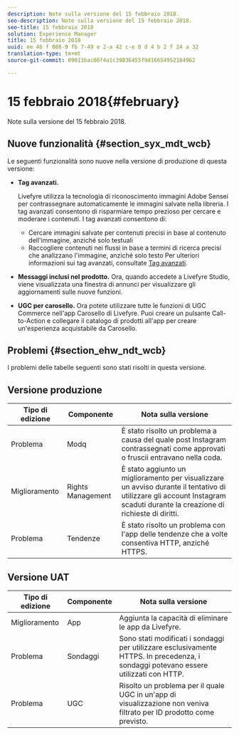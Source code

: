 ```yaml
---
description: Note sulla versione del 15 febbraio 2018.
seo-description: Note sulla versione del 15 febbraio 2018.
seo-title: 15 febbraio 2018
solution: Experience Manager
title: 15 febbraio 2018
uuid: ee 46 f 088-9 fb 7-49 e 2-a 42 c-e 0 d 4 b 2 f 24 a 32
translation-type: tm+mt
source-git-commit: 09011bac06f4a1c39836455f9d16654952184962

---
```



# 15 febbraio 2018{#february}

Note sulla versione del 15 febbraio 2018.

## Nuove funzionalità {#section_syx_mdt_wcb}

Le seguenti funzionalità sono nuove nella versione di produzione di questa versione:

* **Tag avanzati.**

   Livefyre utilizza la tecnologia di riconoscimento immagini Adobe Sensei per contrassegnare automaticamente le immagini salvate nella libreria.
I tag avanzati consentono di risparmiare tempo prezioso per cercare e moderare i contenuti. I tag avanzati consentono di:

   * Cercare immagini salvate per contenuti precisi in base al contenuto dell'immagine, anziché solo testuali
   * Raccogliere contenuti nei flussi in base a termini di ricerca precisi che analizzano l'immagine, anziché solo testo
   Per ulteriori informazioni sui tag avanzati, consultate [Tag avanzati](/help/using/c-features-livefyre/c-smart-tags/c-smart-tags.md#c_smart_tags).

* **Messaggi inclusi nel prodotto.** Ora, quando accedete a Livefyre Studio, viene visualizzata una finestra di annunci per visualizzare gli aggiornamenti sulle nuove funzioni.
* **UGC per carosello.** Ora potete utilizzare tutte le funzioni di UGC Commerce nell'app Carosello di Livefyre. Puoi creare un pulsante Call-to-Action e collegare il catalogo di prodotti all'app per creare un'esperienza acquistabile da Carosello.

## Problemi {#section_ehw_ndt_wcb}

I problemi delle tabelle seguenti sono stati risolti in questa versione.

## Versione produzione

| **Tipo di edizione** | **Componente** | **Nota sulla versione** |
|---|---|---|
| Problema | Modq | È stato risolto un problema a causa del quale post Instagram contrassegnati come approvati o fruscii entravano nella coda. |
| Miglioramento | Rights Management | È stato aggiunto un miglioramento per visualizzare un avviso durante il tentativo di utilizzare gli account Instagram scaduti durante la creazione di richieste di diritti. |
| Problema | Tendenze | È stato risolto un problema con l'app delle tendenze che a volte consentiva HTTP, anziché HTTPS. |

## Versione UAT

| **Tipo di edizione** | **Componente** | **Nota sulla versione** |
|---|---|---|
| Miglioramento | App | Aggiunta la capacità di eliminare le app da Livefyre. |
| Problema | Sondaggi | Sono stati modificati i sondaggi per utilizzare esclusivamente HTTPS. In precedenza, i sondaggi potevano essere utilizzati con HTTP. |
| Problema | UGC | Risolto un problema per il quale UGC in un'app di visualizzazione non veniva filtrato per ID prodotto come previsto. |

